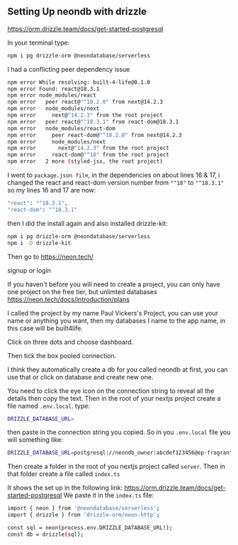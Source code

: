 ## Setting Up neondb with drizzle

https://orm.drizzle.team/docs/get-started-postgresql

In your terminal type:

```bash
npm i pg drizzle-orm @neondatabase/serverless
```

I had a conflicting peer dependency issue

```bash
npm error While resolving: built-4-life@0.1.0
npm error Found: react@18.3.1
npm error node_modules/react
npm error   peer react@"^18.2.0" from next@14.2.3
npm error   node_modules/next
npm error     next@"14.2.3" from the root project
npm error   peer react@"^18.3.1" from react-dom@18.3.1
npm error   node_modules/react-dom
npm error     peer react-dom@"^18.2.0" from next@14.2.3
npm error     node_modules/next
npm error       next@"14.2.3" from the root project
npm error     react-dom@"^18" from the root project
npm error   2 more (styled-jsx, the root project)
```

I went to `package.json file`, in the dependencies on about lines 16 & 17, i changed the react and react-dom version number from `"^18"` to `"^18.3.1"`
so my lines 16 and 17 are now:

```bash
"react": "^18.3.1",
"react-dom": "^18.3.1"
```

then I did the install again and also installed drizzle-kit:

```bash
npm i pg drizzle-orm @neondatabase/serverless
npm i -D drizzle-kit
```

Then go to https://neon.tech/

signup or login

If you haven't before you will need to create a project, you can only have one project on the free tier, but unlimted databases https://neon.tech/docs/introduction/plans

I called the project by my name Paul Vickers's Project, you can use your name or anything you want, then my databases I name to the app name, in this case will be built4life.

Click on three dots and choose dashboard.

Then tick the box pooled connection.

I think they automatically create a db for you called neondb at first, you can use that or click on database and create new one.

You need to click the eye icon on the connection string to reveal all the details then copy the text.
Then in the root of your nextjs project create a file named `.env.local`.
type:

```bash
DRIZZLE_DATABASE_URL=
```

then paste in the connection string you copied.
So in you `.env.local` file you will something like:

```bash
DRIZZLE_DATABASE_URL=postgresql://neondb_owner:abcdef123456@ep-fragrant-credit-a5vhg5p5-pooler.us-east-2.aws.neon.tech/built4life?sslmode=require
```

Then create a folder in the root of you nextjs project called `server`. Then in that folder create a file called `index.ts`

It shows the set up in the following link: https://orm.drizzle.team/docs/get-started-postgresql
We paste it in the `index.ts` file:

```bash
import { neon } from '@neondatabase/serverless';
import { drizzle } from 'drizzle-orm/neon-http';

const sql = neon(process.env.DRIZZLE_DATABASE_URL!);
const db = drizzle(sql);
```
